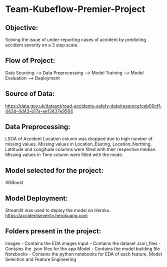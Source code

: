 # Team-Kubeflow-Premier-Project

## Objective:
Solving the issue of under-reporting cases of accident by predicting accident severity on a 3 step scale.

## Flow of Project:
Data Sourcing --> Data Preprocessing --> Model Training --> Model Evaluation --> Deployment

## Source of Data:
https://data.gov.uk/dataset/road-accidents-safety-data/resource/ceb00cff-443d-4d43-b17a-ee13437e9564

## Data Preprocessing:
LSOA of Accident Location column was dropped due to high number of missing values.
Missing values in Location_Easting, Location_Northing, Lattitude and Longitude columns were filled with their respective median.
Missing values in Time column were filled with the mode.

## Model selected for the project:
XGBoost

## Model Deployment:
Streamlit was used to deploy the model on Heroku.
https://accidentseverity.herokuapp.com

## Folders present in the project:
Images - Contains the EDA images
Input - Contains the dataset
Json_files - Contains the .json files for the app
Model - Contains the model building file
Notebooks - Contains the python notebooks for EDA of each feature, Model Selection and Feature Engineering
